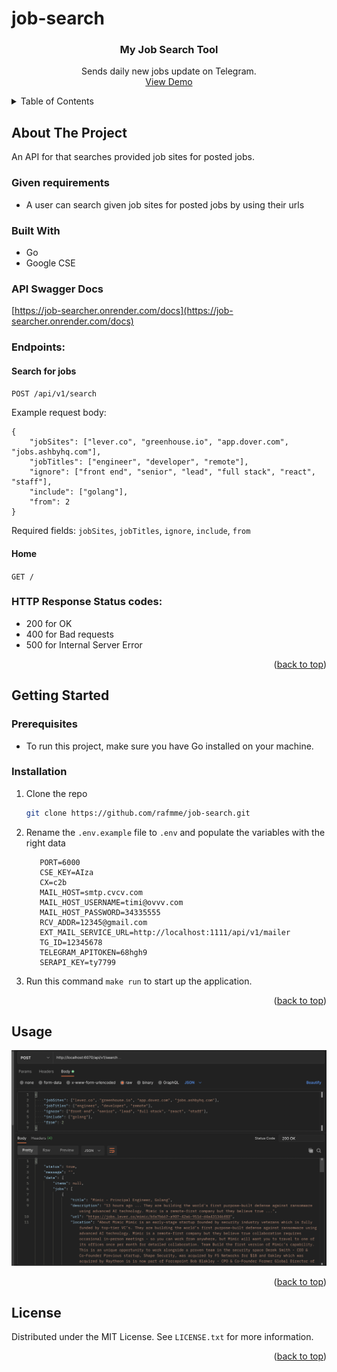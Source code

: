 # job-search

<div align="center">
  <h3 align="center">My Job Search Tool</h3>

  <p align="center">
    Sends daily new jobs update on Telegram.
    <br />
    <a href="https://job-searcher.onrender.com">View Demo</a>
  </p>
</div>



<!-- TABLE OF CONTENTS -->
<details>
  <summary>Table of Contents</summary>
  <ol>
    <li>
      <a href="#about-the-project">About The Project</a>
      <ul>
        <li><a href="#endpoints">API Endpoints</a></li>
        <li><a href="#built-with">Built With</a></li>
      </ul>
    </li>
    <li>
      <a href="#getting-started">Getting Started</a>
      <ul>
        <li><a href="#prerequisites">Prerequisites</a></li>
        <li><a href="#installation">Installation</a></li>
      </ul>
    </li>
    <li><a href="#usage">Usage</a></li>
    <li><a href="#license">License</a></li>
  </ol>
</details>



<!-- ABOUT THE PROJECT -->
## About The Project
An API for that searches provided job sites for posted jobs.

### Given requirements 
* A user can search given job sites for posted jobs by using their urls

### Built With
* Go
* Google CSE
  


### API Swagger Docs
[https://job-searcher.onrender.com/docs](https://job-searcher.onrender.com/docs)

  
### Endpoints:

#### Search for jobs

`POST /api/v1/search`

Example request body:

```source-json
{
    "jobSites": ["lever.co", "greenhouse.io", "app.dover.com", "jobs.ashbyhq.com"],
    "jobTitles": ["engineer", "developer", "remote"],
    "ignore": ["front end", "senior", "lead", "full stack", "react", "staff"],
    "include": ["golang"],
    "from": 2
}
```

Required fields: `jobSites`, `jobTitles`, `ignore`, `include`, `from`

#### Home

`GET /`


### HTTP Response Status codes:

* 200 for OK
* 400 for Bad requests
* 500 for Internal Server Error

<p align="right">(<a href="#readme-top">back to top</a>)</p>


<!-- GETTING STARTED -->
## Getting Started

### Prerequisites

* To run this project, make sure you have Go installed on your machine.

### Installation

1. Clone the repo
   ```sh
   git clone https://github.com/rafmme/job-search.git
   ```
2. Rename the `.env.example` file to `.env` and populate the variables with the right data
   ```
      PORT=6000
      CSE_KEY=AIza
      CX=c2b
      MAIL_HOST=smtp.cvcv.com
      MAIL_HOST_USERNAME=timi@ovvv.com
      MAIL_HOST_PASSWORD=34335555
      RCV_ADDR=12345@gmail.com
      EXT_MAIL_SERVICE_URL=http://localhost:1111/api/v1/mailer
      TG_ID=12345678
      TELEGRAM_APITOKEN=68hgh9
      SERAPI_KEY=ty7799
   ```

3. Run this command ```make run``` to start up the application.

<p align="right">(<a href="#readme-top">back to top</a>)</p>



<!-- USAGE EXAMPLES -->
## Usage

<div style="text-align:center">
    <img src="./static/img/api.png" />
</div>

<p align="right">(<a href="#readme-top">back to top</a>)</p>

<!-- LICENSE -->
## License

Distributed under the MIT License. See `LICENSE.txt` for more information.

<p align="right">(<a href="#readme-top">back to top</a>)</p>

